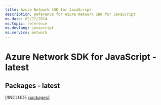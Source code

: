 ```yaml
---
title: Azure Network SDK for JavaScript
description: Reference for Azure Network SDK for JavaScript
ms.date: 02/12/2024
ms.topic: reference
ms.devlang: javascript
ms.service: network
---
```

# Azure Network SDK for JavaScript - latest
## Packages - latest
[!INCLUDE [packages](network-index.md)]